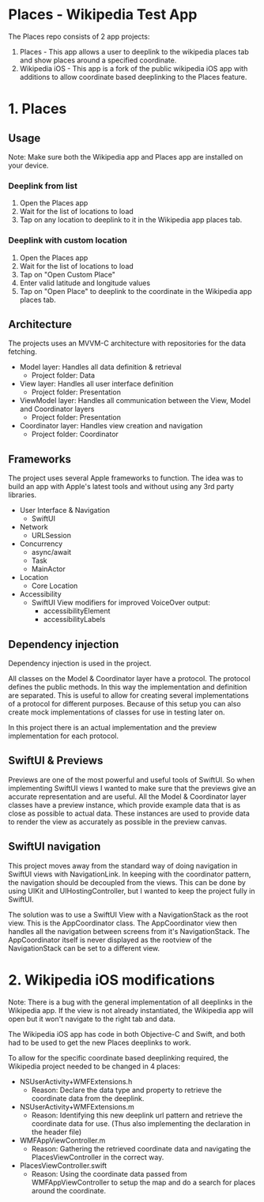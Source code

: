# Places - Wikipedia Test App

The Places repo consists of 2 app projects:
1. Places - This app allows a user to deeplink to the wikipedia places tab and show places around a specified coordinate.
2. Wikipedia iOS - This app is a fork of the public wikipedia iOS app with additions to allow coordinate based deeplinking to the Places feature.

# 1. Places

## Usage

Note: Make sure both the Wikipedia app and Places app are installed on your device.

### Deeplink from list
1. Open the Places app
2. Wait for the list of locations to load
3. Tap on any location to deeplink to it in the Wikipedia app places tab.

### Deeplink with custom location
1. Open the Places app
2. Wait for the list of locations to load
3. Tap on "Open Custom Place"
4. Enter valid latitude and longitude values
5. Tap on "Open Place" to deeplink to the coordinate in the Wikipedia app places tab.

## Architecture

The projects uses an MVVM-C architecture with repositories for the data fetching.

- Model layer: Handles all data definition & retrieval
    * Project folder: Data
- View layer: Handles all user interface definition
    * Project folder: Presentation
- ViewModel layer: Handles all communication between the View, Model and Coordinator layers
    * Project folder: Presentation
- Coordinator layer: Handles view creation and navigation
    * Project folder: Coordinator

## Frameworks

The project uses several Apple frameworks to function.
The idea was to build an app with Apple's latest tools and without using any 3rd party libraries.

- User Interface & Navigation
    * SwiftUI
- Network
    * URLSession
- Concurrency
    * async/await
    * Task
    * MainActor
- Location
    * Core Location
- Accessibility
    * SwiftUI View modifiers for improved VoiceOver output:
      * accessibilityElement
      * accessibilityLabels

## Dependency injection

Dependency injection is used in the project.

All classes on the Model & Coordinator layer have a protocol. The protocol defines the public methods.
In this way the implementation and definition are separated.
This is useful to allow for creating several implementations of a protocol for different purposes.
Because of this setup you can also create mock implementations of classes for use in testing later on.

In this project there is an actual implementation and the preview implementation for each protocol.

## SwiftUI & Previews

Previews are one of the most powerful and useful tools of SwiftUI.
So when implementing SwiftUI views I wanted to make sure that the previews give an accurate representation and are useful.
All the Model & Coordinator layer classes have a preview instance, which provide example data that is as close as possible to actual data.
These instances are used to provide data to render the view as accurately as possible in the preview canvas.

## SwiftUI navigation

This project moves away from the standard way of doing navigation in SwiftUI views with NavigationLink.
In keeping with the coordinator pattern, the navigation should be decoupled from the views.
This can be done by using UIKit and UIHostingController, but I wanted to keep the project fully in SwiftUI.

The solution was to use a SwiftUI View with a NavigationStack as the root view. This is the AppCoordinator class.
The AppCoordinator view then handles all the navigation between screens from it's NavigationStack.
The AppCoordinator itself is never displayed as the rootview of the NavigationStack can be set to a different view.

# 2. Wikipedia iOS modifications

Note: There is a bug with the general implementation of all deeplinks in the Wikipedia app. If the view is not already instantiated, the Wikipedia app will open but it won't navigate to the right tab and data.

The Wikipedia iOS app has code in both Objective-C and Swift, and both had to be used to get the new Places deeplinks to work.

To allow for the specific coordinate based deeplinking required, the Wikipedia project needed to be changed in 4 places:
* NSUserActivity+WMFExtensions.h
  - Reason: Declare the data type and property to retrieve the coordinate data from the deeplink.
* NSUserActivity+WMFExtensions.m
  - Reason: Identifying this new deeplink url pattern and retrieve the coordinate data for use. (Thus also implementing the declaration in the header file)
* WMFAppViewController.m
  - Reason: Gathering the retrieved coordinate data and navigating the PlacesViewController in the correct way.
* PlacesViewController.swift
  - Reason: Using the coordinate data passed from WMFAppViewController to setup the map and do a search for places around the coordinate.